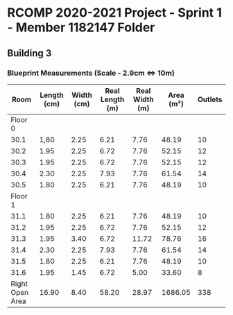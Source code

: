 RCOMP 2020-2021 Project - Sprint 1 - Member 1182147 Folder
===========================================
## Building 3

### Blueprint Measurements (Scale - 2.9cm <=> 10m)

| Room | Length (cm)  | Width (cm)  | Real Length (m) | Real Width (m) | Area (m²) | Outlets |
|------|--------------|-------------|-----------------|----------------|-----------|---------|
| Floor 0 | | | | | | |
| 30.1 | 1,80 | 2.25 | 6.21 | 7.76 | 48.19 | 10 |
| 30.2 | 1.95 | 2.25 | 6.72 | 7.76 | 52.15 | 12 |
| 30.3 | 1.95 | 2.25 | 6.72 | 7.76 | 52.15 | 12 |
| 30.4 | 2.30 | 2.25 | 7.93 | 7.76 | 61.54 | 14 |
| 30.5 | 1.80 | 2.25 | 6.21 | 7.76 | 48.19 | 10 |
| Floor 1 | | | | | | |
| 31.1 | 1.80 | 2.25 | 6.21 | 7.76 | 48.19 | 10 |
| 31.2 | 1.95 | 2.25 | 6.72 | 7.76 | 52.15 | 12 |
| 31.3 | 1.95 | 3.40 | 6.72 | 11.72 | 78.76 | 16 |
| 31.4 | 2.30 | 2.25 | 7.93 | 7.76 | 61.54 | 14 |
| 31.5 | 1.80 | 2.25 | 6.21 | 7.76 | 48.19 | 10 |
| 31.6 | 1.95 | 1.45 | 6.72 | 5.00 | 33.60 | 8 |
| Right Open Area | 16.90 | 8.40 | 58.20 | 28.97 | 1686.05 | 338 |
